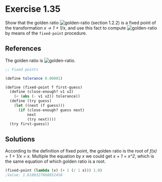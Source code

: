 Exercise 1.35
=============
Show that the golden ratio ![golden-ratio][2] (section 1.2.2) is a fixed point of the transformation *x -> 1 + 1/x*, and use this fact to compute ![golden-ratio][2] by means of the `fixed-point` procedure.

[1]: https://latex.codecogs.com/svg.image?%5Cdpi%7B100%7D%20%5Cinline%20%5Cvarphi=(1&plus;%5Csqrt%7B5%7D)/2
[2]: https://latex.codecogs.com/svg.image?%5Cdpi%7B100%7D%20%5Cinline%20%5Cvarphi


References
----------
The golden ratio is ![golden-ratio][1].

```scheme
;; Fixed points

(define tolerance 0.00001)

(define (fixed-point f first-guess)
  (define (close-enough? v1 v2)
    (< (abs (- v1 v2)) tolerance))
  (define (try guess)
    (let ((next (f guess)))
      (if (close-enough? guess next)
          next
          (try next))))
  (try first-guess))
```


Solutions
---------
According to the definition of fixed point, the golden ratio is the root of *f(x) = 1 + 1/x = x*.
Multiple the equation by *x* we could get *x + 1 = x^2*, which is the same equation of which golden ratio is a root.

```scheme
(fixed-point (lambda (x) (+ 1 (/ 1 x))) 1.0)
;Value: 1.6180327868852458
```
